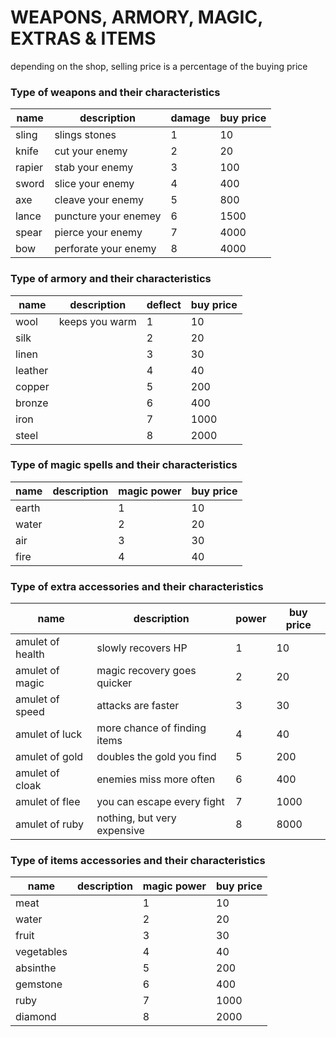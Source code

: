 # WEAPONS, ARMORY, MAGIC, EXTRAS & ITEMS

depending on the shop, selling price is a percentage of the buying price

### Type of weapons and their characteristics

| name 	 		| description		 	| damage	 | 	buy price	 |
| ---      		| ---				 	| ---        | ---           |
| sling    		| slings stones		 	| 1		  	 | 10		     |
| knife    		| cut your enemy	 	| 2		  	 | 20		     |
| rapier   		| stab your enemy 	 	| 3		  	 | 100		     |
| sword    		| slice your enemy	 	| 4		  	 | 400		     |
| axe      		| cleave your enemy	 	| 5		  	 | 800		  	 |
| lance 		| puncture your enemey	| 6		  	 | 1500		     |
| spear			| pierce your enemy	 	| 7		  	 | 4000	      	 |
| bow      		| perforate your enemy	| 8		  	 | 4000	      	 |


### Type of armory and their characteristics

| name	 		| description		| deflect	  | buy price 	  |
| ---      		| ---				| ---         | ---           |
| wool			| keeps you warm	| 1			  | 10			  |
| silk			|					| 2			  | 20			  |
| linen			|					| 3			  | 30			  |
| leather		|					| 4			  | 40			  |
| copper		|					| 5			  | 200			  |
| bronze		|					| 6			  | 400			  |
| iron			|					| 7			  | 1000		  |
| steel			|					| 8			  | 2000		  |

### Type of magic spells and their characteristics

| name	 		|  description	| magic power	  | buy price	  |
| ---      		| ---			| ---        	  | ---           |
| earth			|				| 1			 	  | 10			  |
| water			|				| 2				  | 20			  |
| air			|				| 3				  | 30			  |
| fire			|				| 4				  | 40			  |


### Type of extra accessories and their characteristics

| 	name	 		| 	description					| 	power		 | 	buy price	 |
| ---      			| ---							| ---        	 | ---           |
| amulet of health	| slowly recovers HP			| 1			 	 | 10			 |
| amulet of magic	| magic recovery goes quicker	| 2				 | 20			 |
| amulet of speed	| attacks are faster			| 3				 | 30			 |
| amulet of luck	| more chance of finding items	| 4				 | 40			 |
| amulet of gold	| doubles the gold you find		| 5				 | 200			 |
| amulet of cloak	| enemies miss more often 		| 6				 | 400			 |
| amulet of flee	| you can escape every fight	| 7				 | 1000		  	 |
| amulet of ruby	| nothing, but very expensive	| 8				 | 8000		  	 |

### Type of items accessories and their characteristics

| 	name	 		| 	description	| 	magic power	 | 	buy price	 |
| ---      			| ---			| ---        	 | ---           |
| meat				|				| 1			 	 | 10			 |
| water 			|				| 2				 | 20			 |
| fruit				|				| 3				 | 30			 |
| vegetables		|				| 4				 | 40			 |
| absinthe 			|				| 5				 | 200			 |
| gemstone			|				| 6				 | 400			 |
| ruby				|				| 7				 | 1000		  	 |
| diamond			|				| 8				 | 2000		  	 |
